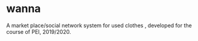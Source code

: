 # wanna
A market place/social network system for used clothes , developed for the course of PEI, 2019/2020.
